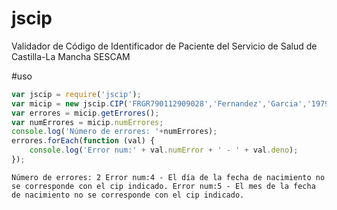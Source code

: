 # jscip
Validador de Código de Identificador de Paciente del Servicio de Salud de Castilla-La Mancha SESCAM

#uso
```javascript
var jscip = require('jscip');
var micip = new jscip.CIP('FRGR790112909028','Fernandez','Garcia','1979-02-23',6);
var errores = micip.getErrores();
var numErrores = micip.numErrores;
console.log('Número de errores: '+numErrores);
errores.forEach(function (val) {
    console.log('Error num:' + val.numError + ' - ' + val.deno);
});
```

``
Número de errores: 2
Error num:4 - El día de la fecha de nacimiento no se corresponde con el cip indicado.
Error num:5 - El mes de la fecha de nacimiento no se corresponde con el cip indicado.
``

